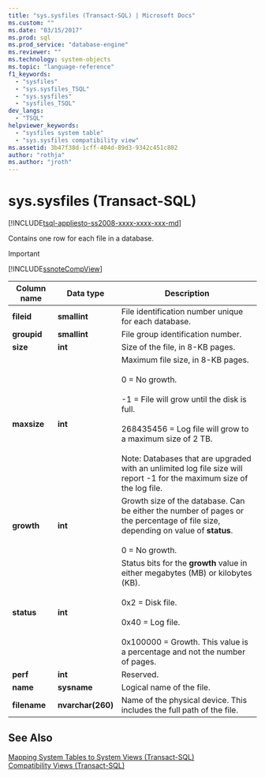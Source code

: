 ```yaml
---
title: "sys.sysfiles (Transact-SQL) | Microsoft Docs"
ms.custom: ""
ms.date: "03/15/2017"
ms.prod: sql
ms.prod_service: "database-engine"
ms.reviewer: ""
ms.technology: system-objects
ms.topic: "language-reference"
f1_keywords: 
  - "sysfiles"
  - "sys.sysfiles_TSQL"
  - "sys.sysfiles"
  - "sysfiles_TSQL"
dev_langs: 
  - "TSQL"
helpviewer_keywords: 
  - "sysfiles system table"
  - "sys.sysfiles compatibility view"
ms.assetid: 3b47f38d-1cff-404d-89d3-9342c451c802
author: "rothja"
ms.author: "jroth"
---
```

# sys.sysfiles (Transact-SQL)
[!INCLUDE[tsql-appliesto-ss2008-xxxx-xxxx-xxx-md](../../includes/tsql-appliesto-ss2008-xxxx-xxxx-xxx-md.md)]

  Contains one row for each file in a database.  
  
> [!IMPORTANT]  
>  [!INCLUDE[ssnoteCompView](../../includes/ssnotecompview-md.md)]  
  
|Column name|Data type|Description|  
|-----------------|---------------|-----------------|  
|**fileid**|**smallint**|File identification number unique for each database.|  
|**groupid**|**smallint**|File group identification number.|  
|**size**|**int**|Size of the file, in 8-KB pages.|  
|**maxsize**|**int**|Maximum file size, in 8-KB pages.<br /><br /> 0 = No growth.<br /><br /> -1 = File will grow until the disk is full.<br /><br /> 268435456 = Log file will grow to a maximum size of 2 TB.<br /><br /> Note: Databases that are upgraded with an unlimited log file size will report -1 for the maximum size of the log file.|  
|**growth**|**int**|Growth size of the database. Can be either the number of pages or the percentage of file size, depending on value of **status**.<br /><br /> 0 = No growth.|  
|**status**|**int**|Status bits for the **growth** value in either megabytes (MB) or kilobytes (KB).<br /><br /> 0x2 = Disk file.<br /><br /> 0x40 = Log file.<br /><br /> 0x100000 = Growth. This value is a percentage and not the number of pages.|  
|**perf**|**int**|Reserved.|  
|**name**|**sysname**|Logical name of the file.|  
|**filename**|**nvarchar(260)**|Name of the physical device. This includes the full path of the file.|  
  
## See Also  
 [Mapping System Tables to System Views &#40;Transact-SQL&#41;](../../relational-databases/system-tables/mapping-system-tables-to-system-views-transact-sql.md)   
 [Compatibility Views &#40;Transact-SQL&#41;](~/relational-databases/system-compatibility-views/system-compatibility-views-transact-sql.md)  
  
  
